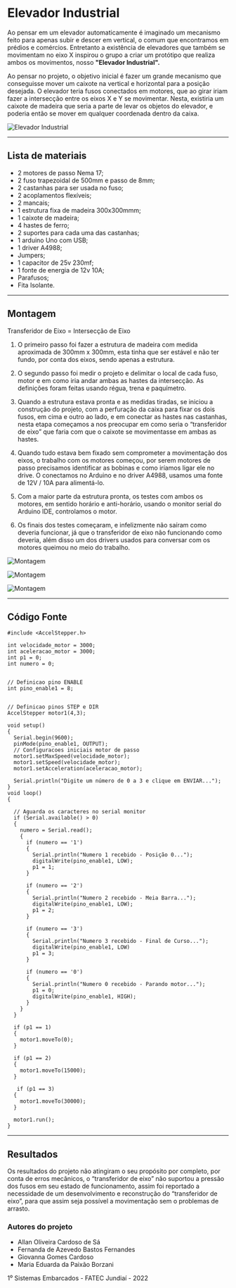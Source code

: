 # Elevador Industrial


Ao pensar em um elevador automaticamente é imaginado um mecanismo feito para apenas subir e descer em vertical, o comum que encontramos em prédios e comércios. Entretanto a existência de elevadores que também se movimentam no eixo X inspirou o grupo a criar um protótipo que realiza ambos os movimentos, nosso **"Elevador Industrial".**


Ao pensar no projeto, o objetivo inicial é fazer um grande mecanismo que conseguisse mover um caixote na vertical e horizontal para a posição desejada. O elevador teria fusos conectados em motores, que ao girar iriam fazer a intersecção entre os eixos X e Y se movimentar. Nesta, existiria um caixote de madeira que seria a parte de levar os objetos do elevador, e poderia então se mover em qualquer coordenada dentro da caixa. 

![Elevador Industrial](./img/video.gif)


---

## Lista de materiais
- 2 motores de passo Nema 17;
- 2 fuso trapezoidal de 500mm e passo de 8mm;
- 2 castanhas para ser usada no fuso;
- 2 acoplamentos flexíveis;
- 2 mancais;
- 1 estrutura fixa de madeira 300x300mmm;
- 1 caixote de madeira;
- 4 hastes de ferro;
- 2 suportes para cada uma das castanhas;
- 1 arduino Uno com USB;
- 1 driver A4988;
- Jumpers;
- 1 capacitor de 25v 230mf;
- 1 fonte de energia de 12v 10A;
- Parafusos; 
- Fita Isolante.




---

## Montagem

Transferidor de Eixo = Intersecção de Eixo

1. O primeiro passo foi fazer a estrutura de madeira com medida aproximada de 300mm x 300mm, esta tinha que ser estável e não ter fundo, por conta dos eixos, sendo apenas a estrutura.

2. O segundo passo foi medir o projeto e delimitar o local de cada fuso, motor e em como iria andar ambas as hastes da intersecção. As definições foram feitas usando régua, trena e paquímetro.

3. Quando a estrutura estava pronta e as medidas tiradas, se iniciou a construção do projeto, com a perfuração da caixa para fixar os dois fusos, em cima e outro ao lado, e em conectar as hastes nas castanhas, nesta etapa começamos a nos preocupar em como seria o “transferidor de eixo” que faria com que o caixote se movimentasse em ambas as hastes.

4. Quando tudo estava bem fixado sem comprometer a movimentação dos eixos, o trabalho com os motores começou, por serem motores de passo precisamos identificar as bobinas e como iríamos ligar ele no drive. O conectamos no Arduino e no driver A4988, usamos uma fonte de 12V / 10A para alimentá-lo.

5. Com a maior parte da estrutura pronta, os testes com ambos os motores, em sentido horário e anti-horário, usando o monitor serial do Arduino IDE, controlamos o motor. 

6. Os finais dos testes começaram, e infelizmente não saíram como deveria funcionar, já que o transferidor de eixo não funcionando como deveria, além disso um dos drivers usados para conversar com os motores queimou no meio do trabalho.


![Montagem](./img/montagem1.jpeg)

![Montagem](./img/montagem2.jpeg)

![Montagem](./img/montagem3.jpeg)




---
## Código Fonte


````
#include <AccelStepper.h>

int velocidade_motor = 3000; 
int aceleracao_motor = 3000;
int p1 = 0;
int numero = 0; 


// Definicao pino ENABLE
int pino_enable1 = 8;


// Definicao pinos STEP e DIR
AccelStepper motor1(4,3);

void setup()
{
  Serial.begin(9600);
  pinMode(pino_enable1, OUTPUT);
  // Configuracoes iniciais motor de passo
  motor1.setMaxSpeed(velocidade_motor);
  motor1.setSpeed(velocidade_motor);
  motor1.setAcceleration(aceleracao_motor);
  
  Serial.println("Digite um número de 0 a 3 e clique em ENVIAR...");
}
void loop()
{

  // Aguarda os caracteres no serial monitor
  if (Serial.available() > 0) 
  {
    numero = Serial.read();
    {
      if (numero == '1')
      {
        Serial.println("Numero 1 recebido - Posição 0...");
        digitalWrite(pino_enable1, LOW);
        p1 = 1;
      } 
      
      if (numero == '2')
      {
        Serial.println("Numero 2 recebido - Meia Barra...");
        digitalWrite(pino_enable1, LOW);
        p1 = 2;
      }
     
      if (numero == '3')
      {
        Serial.println("Numero 3 recebido - Final de Curso...");
        digitalWrite(pino_enable1, LOW)
        p1 = 3;
      } 
      
      if (numero == '0')
      {
        Serial.println("Numero 0 recebido - Parando motor...");
        p1 = 0;
        digitalWrite(pino_enable1, HIGH);
      } 
    }
  }
  
  if (p1 == 1)
  {
    motor1.moveTo(0);
  }
  
  if (p1 == 2)
  {
    motor1.moveTo(15000);
  }
  
   if (p1 == 3)
  {
    motor1.moveTo(30000);
  }
  
  motor1.run();
}
````




---

## Resultados

Os resultados do projeto não atingiram o seu propósito por completo, por conta de erros mecânicos, o “transferidor de eixo” não suportou a pressão dos fusos em seu estado de funcionamento, assim foi reportado a necessidade de um desenvolvimento e reconstrução do “transferidor de eixo”, para que assim seja possível a movimentação sem o problemas de arrasto.

### Autores do projeto
+ Allan Oliveira Cardoso de Sá
+ Fernanda de Azevedo Bastos Fernandes
+ Giovanna Gomes Cardoso 
+ Maria Eduarda da Paixão Borzani

 1⁰ Sistemas Embarcados - FATEC Jundiaí - 2022







































































